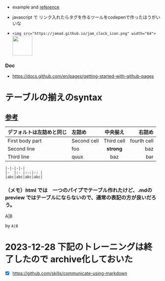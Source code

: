<link rel="stylesheet" type="text/css" href="/assets/css/styles.css">

* example and [reference](https://guides.github.com/features/mastering-markdown/)

* javascript で リンク入れたらタグを作るツールをcodepenで作ったほうがいいな
* ```<img src="https://jamad.github.io/jam_clock_icon.png" width="64">``` <img src="https://jamad.github.io/jam_clock_icon.png" width="64">


### Doc
* https://docs.github.com/en/pages/getting-started-with-github-pages


# テーブルの揃えのsyntax

##  [参考](https://kramdown.gettalong.org/syntax.html#tables)

| デフォルトは左詰めと同じ |左詰め | 中央揃え | 右詰め |
|-----------------|:-----------|:---------------:|---------------:|
| First body part |Second cell | Third cell      | fourth cell    |
| Second line     |foo         | **strong**      | baz            |
| Third line      |quux        | baz             | bar            |

```
|-|-|-|-|
|-  |:- |:-:|-: |
|abc|abc|abc|abc|
```

### （メモ）html では　一つのパイプでテーブル作れたけど、.mdのpreview ではテーブルにならないので、通常の表記の方が良いだろう。

A|B

by `A|B`


# 2023-12-28 下記のトレーニングは終了したので archive化しておいた
* [x] https://github.com/skills/communicate-using-markdown
